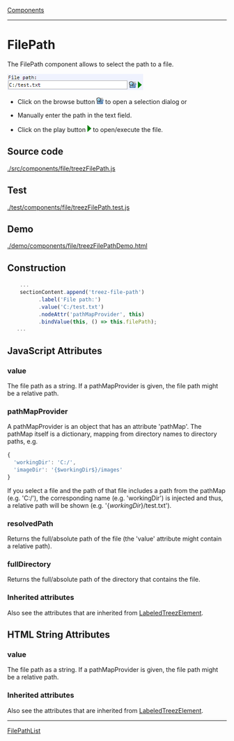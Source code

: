 [Components](../components.md)

----

# FilePath
		
The FilePath component allows to select the path to a file. 
	
![](../../images/treezFilePath.png)

* Click on the browse button ![](../../../icons/browse.png) to open a selection dialog or

* Manually enter the path in the text field. 

* Click on the play button ![](../../../icons/run_triangle.png) to open/execute the file.
		
## Source code

[./src/components/file/treezFilePath.js](../../../src/components/file/treezFilePath.js)

## Test

[./test/components/file/treezFilePath.test.js](../../../test/components/file/treezFilePath.test.js)

## Demo

[./demo/components/file/treezFilePathDemo.html](../../../demo/components/file/treezFilePathDemo.html)

## Construction

```javascript
    ...
    sectionContent.append('treez-file-path')
		  .label('File path:')		
		  .value('C:/test.txt')
		  .nodeAttr('pathMapProvider', this)
		  .bindValue(this, () => this.filePath);	
   ...
```

## JavaScript Attributes

### value

The file path as a string. If a pathMapProvider is given, the file path might be a relative path.  

### pathMapProvider

A pathMapProvider is an object that has an attribute 'pathMap'. The pathMap itself is a dictionary, mapping
from directory names to directory paths, e.g.

```javascript
{
  'workingDir': 'C:/',
  'imageDir': '{$workingDir$}/images'
}
```

If you select a file and the path of that file includes a path from the pathMap (e.g. 'C:/'), the corresponding name (e.g. 'workingDir') is injected and thus, a relative path will be shown (e.g. '{$workingDir$}/test.txt').  

### resolvedPath

Returns the full/absolute path of the file (the 'value' attribute might contain a relative path).

### fullDirectory

Returns the full/absolute path of the directory that contains the file.

### Inherited attributes

Also see the attributes that are inherited from [LabeledTreezElement](../labeledTreezElement.md#value).


## HTML String Attributes

### value

The file path as a string. If a pathMapProvider is given, the file path might be a relative path.  

### Inherited attributes

Also see the attributes that are inherited from [LabeledTreezElement](../labeledTreezElement.md#value-1).


----

[FilePathList](../list/filePathList.md)
